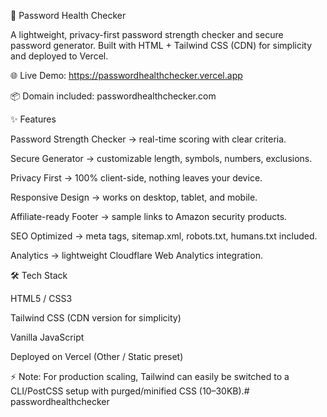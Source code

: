 🔐 Password Health Checker

A lightweight, privacy-first password strength checker and secure password generator.
Built with HTML + Tailwind CSS (CDN) for simplicity and deployed to Vercel.

🌐 Live Demo: https://passwordhealthchecker.vercel.app

📦 Domain included: passwordhealthchecker.com

✨ Features

Password Strength Checker → real-time scoring with clear criteria.

Secure Generator → customizable length, symbols, numbers, exclusions.

Privacy First → 100% client-side, nothing leaves your device.

Responsive Design → works on desktop, tablet, and mobile.

Affiliate-ready Footer → sample links to Amazon security products.

SEO Optimized → meta tags, sitemap.xml, robots.txt, humans.txt included.

Analytics → lightweight Cloudflare Web Analytics integration.

🛠 Tech Stack

HTML5 / CSS3

Tailwind CSS (CDN version for simplicity)

Vanilla JavaScript

Deployed on Vercel (Other / Static preset)

⚡ Note: For production scaling, Tailwind can easily be switched to a CLI/PostCSS setup with purged/minified CSS (10–30KB).# passwordhealthchecker
